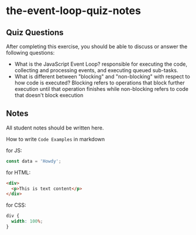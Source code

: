 # the-event-loop-quiz-notes

## Quiz Questions

After completing this exercise, you should be able to discuss or answer the following questions:

- What is the JavaScript Event Loop?
  responsible for executing the code, collecting and processing events, and executing queued sub-tasks.
- What is different between "blocking" and "non-blocking" with respect to how code is executed?
  Blocking refers to operations that block further execution until that operation finishes while non-blocking refers to code that doesn't block execution

## Notes

All student notes should be written here.

How to write `Code Examples` in markdown

for JS:

```javascript
const data = 'Howdy';
```

for HTML:

```html
<div>
  <p>This is text content</p>
</div>
```

for CSS:

```css
div {
  width: 100%;
}
```
